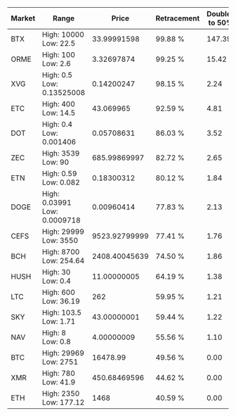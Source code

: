 | Market | Range | Price| Retracement | Doubles to 50% |
| --- | --- | --- | --- | --- |
| BTX | High: 10000<br />Low: 22.5 | 33.99991598 | 99.88 % | 147.39 |
| ORME | High: 100<br />Low: 2.6 | 3.32697874 | 99.25 % | 15.42 |
| XVG | High: 0.5<br />Low: 0.13525008 | 0.14200247 | 98.15 % | 2.24 |
| ETC | High: 400<br />Low: 14.5 | 43.069965 | 92.59 % | 4.81 |
| DOT | High: 0.4<br />Low: 0.001406 | 0.05708631 | 86.03 % | 3.52 |
| ZEC | High: 3539<br />Low: 90 | 685.99869997 | 82.72 % | 2.65 |
| ETN | High: 0.59<br />Low: 0.082 | 0.18300312 | 80.12 % | 1.84 |
| DOGE | High: 0.03991<br />Low: 0.0009718 | 0.00960414 | 77.83 % | 2.13 |
| CEFS | High: 29999<br />Low: 3550 | 9523.92799999 | 77.41 % | 1.76 |
| BCH | High: 8700<br />Low: 254.64 | 2408.40045639 | 74.50 % | 1.86 |
| HUSH | High: 30<br />Low: 0.4 | 11.00000005 | 64.19 % | 1.38 |
| LTC | High: 600<br />Low: 36.19 | 262 | 59.95 % | 1.21 |
| SKY | High: 103.5<br />Low: 1.71 | 43.00000001 | 59.44 % | 1.22 |
| NAV | High: 8<br />Low: 0.8 | 4.00000009 | 55.56 % | 1.10 |
| BTC | High: 29969<br />Low: 2751 | 16478.99 | 49.56 % | 0.00 |
| XMR | High: 780<br />Low: 41.9 | 450.68469596 | 44.62 % | 0.00 |
| ETH | High: 2350<br />Low: 177.12 | 1468 | 40.59 % | 0.00 |
